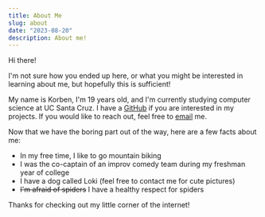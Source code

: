 ```yaml
---
title: About Me
slug: about
date: "2023-08-20"
description: About me!
---
```


Hi there!

I'm not sure how you ended up here, or what you might be interested in learning about me, but hopefully this is sufficient!

My name is Korben, I'm 19 years old, and I'm currently studying computer science at UC Santa Cruz. I have a [GitHub](https://github.com/korbexmachina) if you are interested in my projects. If you would like to reach out, feel free to [email](mailto:contact@korbexmachina.com) me.

Now that we have the boring part out of the way, here are a few facts about me:

- In my free time, I like to go mountain biking
- I was the co-captain of an improv comedy team during my freshman year of college
- I have a dog called Loki (feel free to contact me for cute pictures)
- ~~I'm afraid of spiders~~ I have a healthy respect for spiders

Thanks for checking out my little corner of the internet!
